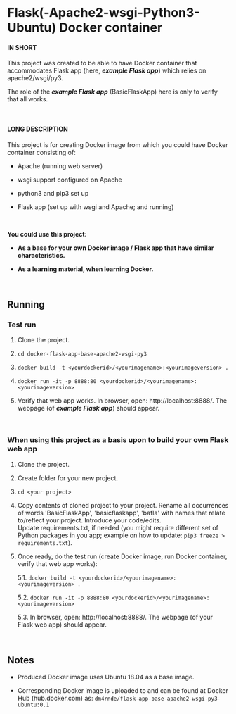 
<br>

# Flask(-Apache2-wsgi-Python3-Ubuntu) Docker container

#### IN SHORT

This project was created to be able to have Docker container that accommodates Flask app (here, ***example Flask app***) which relies on apache2/wsgi/py3.

The role of the ***example Flask app*** (BasicFlaskApp) here is only to verify that all works.

<br>

#### LONG DESCRIPTION

This project is for creating Docker image from which you could have Docker container consisting of:

- Apache (running web server)

- wsgi support configured on Apache

- python3 and pip3 set up

- Flask app (set up with wsgi and Apache; and running)

<br>

**You could use this project:** 

- **As a base for your own Docker image / Flask app that have similar characteristics.**

- **As a learning material, when learning Docker.**

<br>

## Running

### Test run

1. Clone the project.

2. `cd docker-flask-app-base-apache2-wsgi-py3`

3. `docker build -t <yourdockerid>/<yourimagename>:<yourimageversion> .`

4. `docker run -it -p 8888:80 <yourdockerid>/<yourimagename>:<yourimageversion>` 

5. Verify that web app works. In browser, open: http://localhost:8888/. The webpage (of ***example Flask app***) should appear.

<br>

### When using this project as a basis upon to build your own Flask web app


1. Clone the project.

2. Create folder for your new project.

3. `cd <your project>`

4. Copy contents of cloned project to your project. Rename all occurrences of words 'BasicFlaskApp', 'basicflaskapp', 'bafla' with names that relate to/reflect your project. Introduce your code/edits. <br> Update requirements.txt, if needed (you might require different set of Python packages in you app; example on how to update: `pip3 freeze > requirements.txt`).

5. Once ready, do the test run (create Docker image, run Docker container, verify that web app works):

   5.1. `docker build -t <yourdockerid>/<yourimagename>:<yourimageversion> .`

   5.2. `docker run -it -p 8888:80 <yourdockerid>/<yourimagename>:<yourimageversion>`

   5.3. In browser, open: http://localhost:8888/. The webpage (of your Flask web app) should appear.

<br>

## Notes

- Produced Docker image uses Ubuntu 18.04 as a base image.

- Corresponding Docker image is uploaded to and can be found at Docker Hub (hub.docker.com) as: `dm4rnde/flask-app-base-apache2-wsgi-py3-ubuntu:0.1`

